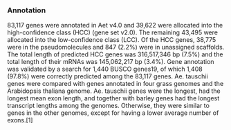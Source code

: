 ### Annotation

83,117 genes were annotated in Aet v4.0 and 39,622 were allocated into
the high-confidence class (HCC) (gene set v2.0). The remaining 43,495
were allocated into the low-confidence class (LCC). Of the HCC genes,
38,775 were in the pseudomolecules and 847 (2.2%) were in unassigned
scaffolds. The total length of predicted HCC genes was 316,517,346 bp
(7.5%) and the total length of their mRNAs was 145,062,217 bp (3.4%).
Gene annotation was validated by a search for 1,440 BUSCO genes19, of
which 1,408 (97.8%) were correctly predicted among the 83,117 genes. Ae.
tauschii genes were compared with genes annotated in four grass genomes
and the Arabidopsis thaliana genome. Ae. tauschii genes were the
longest, had the longest mean exon length, and together with barley
genes had the longest transcript lengths among the genomes. Otherwise,
they were similar to genes in the other genomes, except for having a
lower average number of exons.\[1\]
